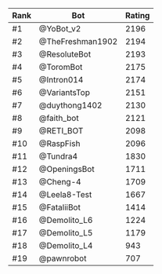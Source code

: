 Rank|Bot|Rating
---|---|---
#1|@YoBot_v2|2196
#2|@TheFreshman1902|2194
#3|@ResoluteBot|2193
#4|@ToromBot|2175
#5|@Intron014|2174
#6|@VariantsTop|2151
#7|@duythong1402|2130
#8|@faith_bot|2121
#9|@RETI_BOT|2098
#10|@RaspFish|2096
#11|@Tundra4|1830
#12|@OpeningsBot|1711
#13|@Cheng-4|1709
#14|@Leela8-Test|1667
#15|@FataliiBot|1414
#16|@Demolito_L6|1224
#17|@Demolito_L5|1179
#18|@Demolito_L4|943
#19|@pawnrobot|707
